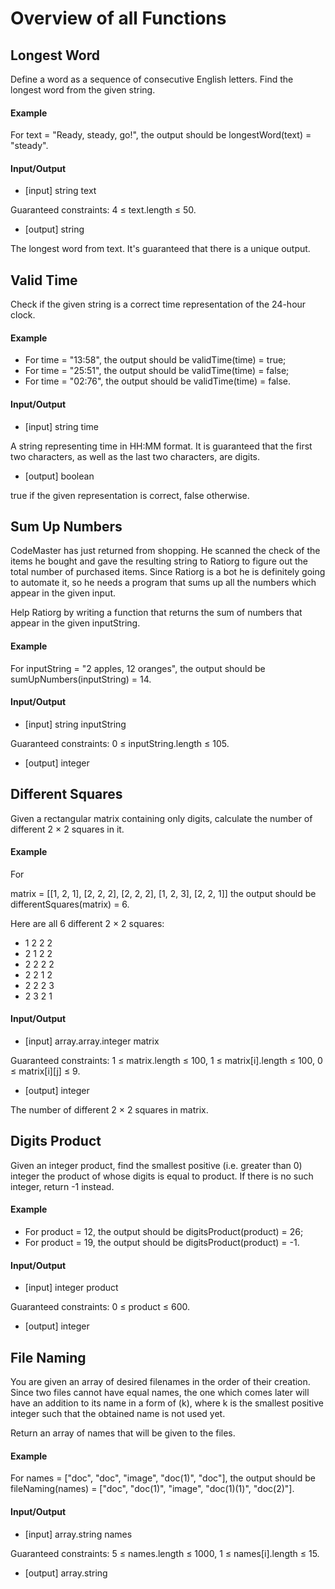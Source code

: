 # Overview of all Functions

## Longest Word

Define a word as a sequence of consecutive English letters. Find the longest word from the given string.

#### Example

For text = "Ready, steady, go!", the output should be
longestWord(text) = "steady".

#### Input/Output

* [input] string text

Guaranteed constraints:
4 ≤ text.length ≤ 50.

* [output] string

The longest word from text. It's guaranteed that there is a unique output.

## Valid Time

Check if the given string is a correct time representation of the 24-hour clock.

#### Example

* For time = "13:58", the output should be
  validTime(time) = true;
* For time = "25:51", the output should be
  validTime(time) = false;
* For time = "02:76", the output should be
  validTime(time) = false.
#### Input/Output

* [input] string time

A string representing time in HH:MM format. It is guaranteed that the first two characters, as well as the last two characters, are digits.

* [output] boolean

true if the given representation is correct, false otherwise.

## Sum Up Numbers

CodeMaster has just returned from shopping. He scanned the check of the items he bought and gave the resulting string to Ratiorg to figure out the total number of purchased items. Since Ratiorg is a bot he is definitely going to automate it, so he needs a program that sums up all the numbers which appear in the given input.

Help Ratiorg by writing a function that returns the sum of numbers that appear in the given inputString.

#### Example

For inputString = "2 apples, 12 oranges", the output should be
sumUpNumbers(inputString) = 14.

#### Input/Output

* [input] string inputString

Guaranteed constraints:
0 ≤ inputString.length ≤ 105.

* [output] integer

## Different Squares

Given a rectangular matrix containing only digits, calculate the number of different 2 × 2 squares in it.

#### Example

For

matrix = [[1, 2, 1],
          [2, 2, 2],
          [2, 2, 2],
          [1, 2, 3],
          [2, 2, 1]]
the output should be
differentSquares(matrix) = 6.

Here are all 6 different 2 × 2 squares:

* 1 2
  2 2
* 2 1
  2 2
* 2 2
  2 2
* 2 2
  1 2
* 2 2
  2 3
* 2 3
  2 1
#### Input/Output

* [input] array.array.integer matrix

Guaranteed constraints:
1 ≤ matrix.length ≤ 100,
1 ≤ matrix[i].length ≤ 100,
0 ≤ matrix[i][j] ≤ 9.

* [output] integer

The number of different 2 × 2 squares in matrix.

## Digits Product

Given an integer product, find the smallest positive (i.e. greater than 0) integer the product of whose digits is equal to product. If there is no such integer, return -1 instead.

#### Example

* For product = 12, the output should be
  digitsProduct(product) = 26;
* For product = 19, the output should be
  digitsProduct(product) = -1.
#### Input/Output

* [input] integer product

Guaranteed constraints:
0 ≤ product ≤ 600.

* [output] integer

## File Naming

You are given an array of desired filenames in the order of their creation. Since two files cannot have equal names, the one which comes later will have an addition to its name in a form of (k), where k is the smallest positive integer such that the obtained name is not used yet.

Return an array of names that will be given to the files.

#### Example

For names = ["doc", "doc", "image", "doc(1)", "doc"], the output should be
fileNaming(names) = ["doc", "doc(1)", "image", "doc(1)(1)", "doc(2)"].

#### Input/Output

* [input] array.string names

Guaranteed constraints:
5 ≤ names.length ≤ 1000,
1 ≤ names[i].length ≤ 15.

* [output] array.string
